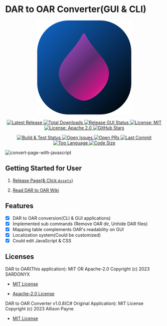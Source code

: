 # DAR to OAR Converter(GUI & CLI)

<div align="center">
  <a href="https://github.com/SARDONYX-sard/dar-to-oar/releases">
    <img src="./gui/backend/icons/icon.svg" alt="DAR to OAR"/>
  </a>

  <!-- Release Badges -->
  <p>
    <a href="https://github.com/SARDONYX-sard/dar-to-oar/releases/latest">
      <img src="https://img.shields.io/github/v/release/SARDONYX-sard/dar-to-oar?style=flat-square" alt="Latest Release">
    </a>
    <a href="https://github.com/SARDONYX-sard/dar-to-oar/releases">
      <img src="https://img.shields.io/github/downloads/SARDONYX-sard/dar-to-oar/total?style=flat-square" alt="Total Downloads">
    </a>
    <a href="https://github.com/SARDONYX-sard/dar-to-oar/actions/workflows/release-gui.yaml">
      <img src="https://github.com/SARDONYX-sard/dar-to-oar/actions/workflows/release-gui.yaml/badge.svg?style=flat-square" alt="Release GUI Status">
    </a>
    <a href="https://opensource.org/licenses/MIT">
      <img src="https://img.shields.io/badge/License-MIT-yellow.svg?style=flat-square" alt="License: MIT">
    </a>
    <a href="https://opensource.org/licenses/Apache-2.0">
      <img src="https://img.shields.io/badge/License-Apache_2.0-blue.svg?style=flat-square" alt="License: Apache 2.0">
    </a>
    <a href="https://github.com/SARDONYX-sard/dar-to-oar/stargazers">
      <img src="https://img.shields.io/github/stars/SARDONYX-sard/dar-to-oar?style=social" alt="GitHub Stars">
    </a>
  </p>

  <!-- Development Badges -->
  <p>
    <a href="https://github.com/SARDONYX-sard/dar-to-oar/actions/workflows/lint-and-test.yaml">
      <img src="https://github.com/SARDONYX-sard/dar-to-oar/actions/workflows/lint-and-test.yaml/badge.svg?style=flat-square" alt="Build & Test Status">
    </a>
    <a href="https://github.com/SARDONYX-sard/dar-to-oar/issues">
      <img src="https://img.shields.io/github/issues/SARDONYX-sard/dar-to-oar?style=flat-square" alt="Open Issues">
    </a>
    <a href="https://github.com/SARDONYX-sard/dar-to-oar/pulls">
      <img src="https://img.shields.io/github/issues-pr/SARDONYX-sard/dar-to-oar?style=flat-square" alt="Open PRs">
    </a>
    <a href="https://github.com/SARDONYX-sard/dar-to-oar/commits/main">
      <img src="https://img.shields.io/github/last-commit/SARDONYX-sard/dar-to-oar?style=flat-square" alt="Last Commit">
    </a>
    <a href="https://github.com/SARDONYX-sard/dar-to-oar">
      <img src="https://img.shields.io/github/languages/top/SARDONYX-sard/dar-to-oar?style=flat-square" alt="Top Language">
    </a>
    <a href="https://github.com/SARDONYX-sard/dar-to-oar">
      <img src="https://img.shields.io/github/languages/code-size/SARDONYX-sard/dar-to-oar?style=flat-square" alt="Code Size">
    </a>
  </p>
</div>

![convert-page-with-javascript](https://github.com/SARDONYX-sard/dar-to-oar/assets/68905624/7c793b67-b59e-4083-8e62-db029bdbc266)

## Getting Started for User

1. [Release Page(& Click `Assets`)](https://github.com/SARDONYX-sard/dar-to-oar/releases)

2. [Read DAR to OAR Wiki](https://github.com/SARDONYX-sard/dar-to-oar/wiki/)

## Features

- [x] DAR to OAR conversion(CLI & GUI applications)
- [x] Implemented sub commands (Remove OAR dir, Unhide DAR files)
- [x] Mapping table complements OAR's readability on GUI
- [x] Localization system(Could be customized)
- [x] Could edit JavaScript & CSS

## Licenses

DAR to OAR(This application): MIT OR Apache-2.0 Copyright (c) 2023 SARDONYX

- [MIT License](https://github.com/SARDONYX-sard/dar-to-oar/blob/main/LICENSE-MIT)

- [Apache-2.0 License](https://github.com/SARDONYX-sard/dar-to-oar/blob/main/LICENSE-APACHE)

DAR to OAR Converter v1.0.8(C# Original Application): MIT License Copyright (c)
2023 Allison Payne

- [MIT License](https://github.com/allison-payne/dar-to-oar/blob/1.0.8/LICENSE)
